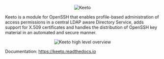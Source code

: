 <p align="center">
  <img src="https://keeto.readthedocs.io/en/0.4.1-beta/_images/keeto.png" alt="Keeto"/>
</p>

Keeto is a module for OpenSSH that enables profile-based administration
of access permissions in a central LDAP aware Directory Service, adds
support for X.509 certificates and handles the distribution of OpenSSH
key material in an automated and secure manner.

<p align="center">
  <img src="https://keeto.readthedocs.io/en/0.4.1-beta/_images/keeto-high-level-flow.png" alt="Keeto high level overview"/>
</p>

Documentation: https://keeto.readthedocs.io

